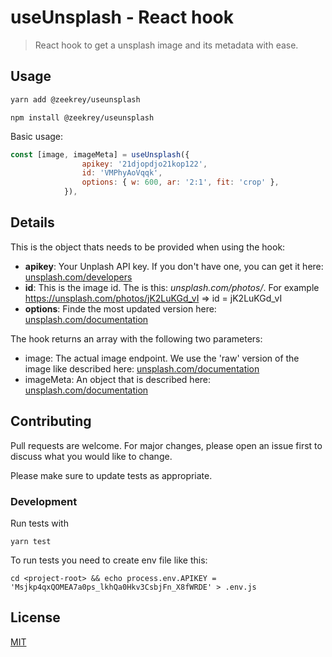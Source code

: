 # useUnsplash - React hook

> React hook to get a unsplash image and its metadata with ease. 

## Usage

```bash
yarn add @zeekrey/useunsplash
```

```
npm install @zeekrey/useunsplash
```

Basic usage:

```javascript
const [image, imageMeta] = useUnsplash({
                apikey: '21djopdjo21kop122',
                id: 'VMPhyAoVqqk',
                options: { w: 600, ar: '2:1', fit: 'crop' },
            }),
```

## Details

This is the object thats needs to be provided when using the hook:

* **apikey**: Your Unplash API key. If you don't have one, you can get it here: [unsplash.com/developers](https://unsplash.com/developers)
* **id**: This is the image id. The is this: *unsplash.com/photos/<id>*. For example https://unsplash.com/photos/jK2LuKGd_vI => id = jK2LuKGd_vI
* **options**: Finde the most updated version here: [unsplash.com/documentation](https://unsplash.com/documentation#supported-parameters)

The hook returns an array with the following two parameters:

* image: The actual image endpoint. We use the 'raw' version of the image like described here: [unsplash.com/documentation](https://unsplash.com/documentation#example-image-use)
* imageMeta: An object that is described here: [unsplash.com/documentation](https://unsplash.com/documentation#response-9https://unsplash.com/documentation#response-9)

## Contributing

Pull requests are welcome. For major changes, please open an issue first to discuss what you would like to change.

Please make sure to update tests as appropriate.

### Development

Run tests with 

```
yarn test
```

To run tests you need to create env file like this:

```
cd <project-root> && echo process.env.APIKEY = 'Msjkp4qxQOMEA7a0ps_lkhQa0Hkv3CsbjFn_X8fWRDE' > .env.js
```

## License
[MIT](https://choosealicense.com/licenses/mit/)